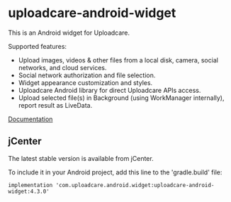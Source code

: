 uploadcare-android-widget
===============

This is an Android widget for Uploadcare.

Supported features:

- Upload images, videos & other files from a local disk, camera, social networks, and cloud services.
- Social network authorization and file selection.
- Widget appearance customization and styles.
- Uploadcare Android library for direct Uploadcare APIs access.
- Upload selected file(s) in Background (using WorkManager internally), report result as LiveData.

[Documentation](https://github.com/uploadcare/uploadcare-android/blob/master/documentation/WIDGET.md)

## jCenter

The latest stable version is available from jCenter.

To include it in your Android project, add this line to the 'gradle.build' file:

```
implementation 'com.uploadcare.android.widget:uploadcare-android-widget:4.3.0'
```
